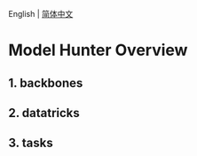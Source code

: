 English | [简体中文](README_ch.md)

# Model Hunter Overview

## 1. backbones

## 2. datatricks

## 3. tasks